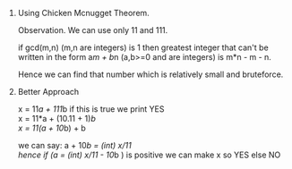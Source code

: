 1. Using Chicken Mcnugget Theorem.
   
   Observation. We can use only 11 and 111.
   
   if gcd(m,n) (m,n are integers) is 1 then greatest integer that can't be written in the form a*m + b*n (a,b>=0 and are integers) is m*n - m - n.
   
   Hence we can find that number which is relatively small and bruteforce.
   
   
2. Better Approach
   
   x = 11*a + 111*b if this is true we print YES<br>
   x = 11*a + (10.11 + 1)*b<br>
   x = 11(a + 10*b) + b <br>
   
   we can say: a + 10*b = (int) x/11 <br>
               hence if (a = (int) x/11 - 10*b ) is positive we can make x so YES else NO <br>
